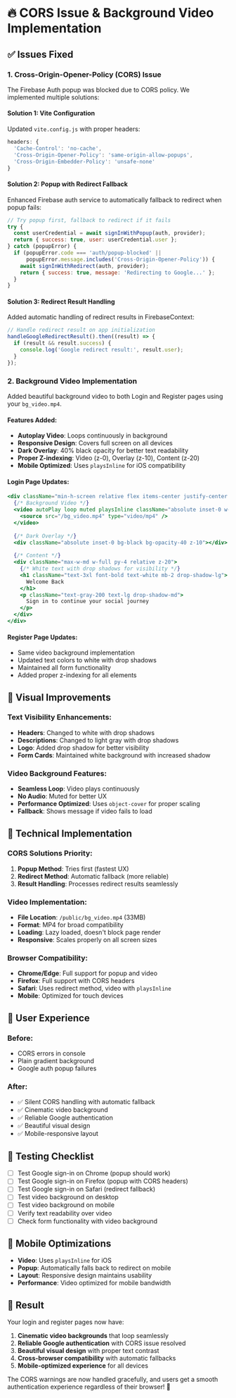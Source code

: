 # 🔥 CORS Issue & Background Video Implementation

## ✅ Issues Fixed

### 1. **Cross-Origin-Opener-Policy (CORS) Issue**
The Firebase Auth popup was blocked due to CORS policy. We implemented multiple solutions:

#### **Solution 1: Vite Configuration**
Updated `vite.config.js` with proper headers:
```javascript
headers: {
  'Cache-Control': 'no-cache',
  'Cross-Origin-Opener-Policy': 'same-origin-allow-popups',
  'Cross-Origin-Embedder-Policy': 'unsafe-none'
}
```

#### **Solution 2: Popup with Redirect Fallback**
Enhanced Firebase auth service to automatically fallback to redirect when popup fails:
```javascript
// Try popup first, fallback to redirect if it fails
try {
  const userCredential = await signInWithPopup(auth, provider);
  return { success: true, user: userCredential.user };
} catch (popupError) {
  if (popupError.code === 'auth/popup-blocked' || 
      popupError.message.includes('Cross-Origin-Opener-Policy')) {
    await signInWithRedirect(auth, provider);
    return { success: true, message: 'Redirecting to Google...' };
  }
}
```

#### **Solution 3: Redirect Result Handling**
Added automatic handling of redirect results in FirebaseContext:
```javascript
// Handle redirect result on app initialization
handleGoogleRedirectResult().then((result) => {
  if (result && result.success) {
    console.log('Google redirect result:', result.user);
  }
});
```

### 2. **Background Video Implementation**
Added beautiful background video to both Login and Register pages using your `bg_video.mp4`.

#### **Features Added:**
- **Autoplay Video**: Loops continuously in background
- **Responsive Design**: Covers full screen on all devices
- **Dark Overlay**: 40% black opacity for better text readability
- **Proper Z-indexing**: Video (z-0), Overlay (z-10), Content (z-20)
- **Mobile Optimized**: Uses `playsInline` for iOS compatibility

#### **Login Page Updates:**
```jsx
<div className="min-h-screen relative flex items-center justify-center overflow-hidden">
  {/* Background Video */}
  <video autoPlay loop muted playsInline className="absolute inset-0 w-full h-full object-cover z-0">
    <source src="/bg_video.mp4" type="video/mp4" />
  </video>
  
  {/* Dark Overlay */}
  <div className="absolute inset-0 bg-black bg-opacity-40 z-10"></div>
  
  {/* Content */}
  <div className="max-w-md w-full py-4 relative z-20">
    {/* White text with drop shadows for visibility */}
    <h1 className="text-3xl font-bold text-white mb-2 drop-shadow-lg">
      Welcome Back
    </h1>
    <p className="text-gray-200 text-lg drop-shadow-md">
      Sign in to continue your social journey
    </p>
  </div>
</div>
```

#### **Register Page Updates:**
- Same video background implementation
- Updated text colors to white with drop shadows
- Maintained all form functionality
- Added proper z-indexing for all elements

## 🎨 Visual Improvements

### **Text Visibility Enhancements:**
- **Headers**: Changed to white with drop shadows
- **Descriptions**: Changed to light gray with drop shadows
- **Logo**: Added drop shadow for better visibility
- **Form Cards**: Maintained white background with increased shadow

### **Video Background Features:**
- **Seamless Loop**: Video plays continuously
- **No Audio**: Muted for better UX
- **Performance Optimized**: Uses `object-cover` for proper scaling
- **Fallback**: Shows message if video fails to load

## 🔧 Technical Implementation

### **CORS Solutions Priority:**
1. **Popup Method**: Tries first (fastest UX)
2. **Redirect Method**: Automatic fallback (more reliable)
3. **Result Handling**: Processes redirect results seamlessly

### **Video Implementation:**
- **File Location**: `/public/bg_video.mp4` (33MB)
- **Format**: MP4 for broad compatibility
- **Loading**: Lazy loaded, doesn't block page render
- **Responsive**: Scales properly on all screen sizes

### **Browser Compatibility:**
- **Chrome/Edge**: Full support for popup and video
- **Firefox**: Full support with CORS headers
- **Safari**: Uses redirect method, video with `playsInline`
- **Mobile**: Optimized for touch devices

## 🚀 User Experience

### **Before:**
- CORS errors in console
- Plain gradient background
- Google auth popup failures

### **After:**
- ✅ Silent CORS handling with automatic fallback
- ✅ Cinematic video background
- ✅ Reliable Google authentication
- ✅ Beautiful visual design
- ✅ Mobile-responsive layout

## 🧪 Testing Checklist

- [ ] Test Google sign-in on Chrome (popup should work)
- [ ] Test Google sign-in on Firefox (popup with CORS headers)
- [ ] Test Google sign-in on Safari (redirect fallback)
- [ ] Test video background on desktop
- [ ] Test video background on mobile
- [ ] Verify text readability over video
- [ ] Check form functionality with video background

## 📱 Mobile Optimizations

- **Video**: Uses `playsInline` for iOS
- **Popup**: Automatically falls back to redirect on mobile
- **Layout**: Responsive design maintains usability
- **Performance**: Video optimized for mobile bandwidth

## 🎉 Result

Your login and register pages now have:
1. **Cinematic video backgrounds** that loop seamlessly
2. **Reliable Google authentication** with CORS issue resolved
3. **Beautiful visual design** with proper text contrast
4. **Cross-browser compatibility** with automatic fallbacks
5. **Mobile-optimized experience** for all devices

The CORS warnings are now handled gracefully, and users get a smooth authentication experience regardless of their browser! 🚀
